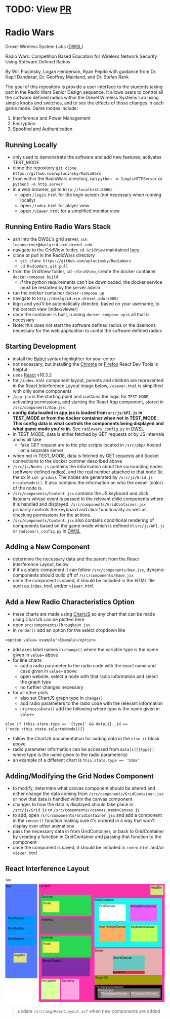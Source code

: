 # TODO: View [PR](https://github.com/wplucinsky/RadioWars/pull/3)

# Radio Wars
Drexel Wireless System Labs ([DWSL](https://wireless.ece.drexel.edu/)) 

Radio Wars: Competition Based Education for Wireless Network Security Using Software Defined Radios

By Will Plucinsky, Logan Henderson, Ryan Pepito with guidance from Dr. Kapil Dandekar, Dr. Geoffrey Mainland, and Dr. Stefan Rank

The goal of this repository is provide a user interface to the students taking part in the Radio Wars Senior Design sequence. It allows users to control all the software defined radios within the Drexel Wireless Systems Lab using simple knobs and switches, and to see the effects of those changes in each game mode. Game modes include:

1) Interference and Power Management
2) Encryption
3) Spoofind and Authentication


## Running Locally
- only used to demonstrate the software and add new features, activates TEST_MODE
- clone the repository `git clone https://github.com/wplucinsky/RadioWars` 
- from within the RadioWars directory, run `python -m SimpleHTTPServer` or `python3 -m http.server`
- in a web browser, go to `http://localhost:8000/` 
  - open `/login.html` for the login screen (not necessary when running locally)
  - open `/index.html` for player view
  - open `/viewer.html` for a simplified monitor view

## Running Entire Radio Wars Stack
- ssh into the DWSL's grid server, `ssh loganserver@dwslgrid.ece.drexel.edu`
- navigate to the GridView folder, `cd GridView` maintained [here](https://github.com/dwsl/DWSLGridMessenger)
- clone or pull in the RadioWars directory
  - `git clone https://github.com/wplucinsky/RadioWars`
  - `cd RadioWars`, `git pull`
- from the GridView folder, cd `~/GridView`, create the docker container `docker-compose build`
  - if the python requirements can't be downloaded, the docker service must be restarted by the server admin
- run the docker container `docker-compose up`
- navigate to `http://dwslgrid.ece.drexel.edu:5000/`
- login and you'll be automatically directed, based on your username, to the correct view (index/viewer)
- once the container is built, running `docker-compose up` is all that is necessary
- Note: this does not start the software defined radios or the daemons necessary for the web application to contol the software defined radios

## Starting Development
- install the [Babel](https://babeljs.io/) syntax highlighter for your editor
- not necessary, but installing the [Chrome](https://chrome.google.com/webstore/detail/react-developer-tools/fmkadmapgofadopljbjfkapdkoienihi?hl=en) or [Firefox](https://addons.mozilla.org/en-US/firefox/addon/react-devtools/) React Dev Tools is helpful
- uses [React](https://reactjs.org/docs/hello-world.html) v16.3.2
- for `/index.html` component layout, parents and children are represented in the React Interference Layout image below,
`/viewer.html` is simplified with only some components
- `/app.jsx` is the starting point and contains the logic for `TEST_MODE`, activating permissions, and starting the React App component, stored in `/src/components/App.jsx`
- **config data loaded in app.jsx is loaded from `src/js/API.js` in TEST_MODE or from the docker container when not in TEST_MODE. This config data is what controls the components being displayed and what game mode you're in.** See `radiowars_config.py` in [DWSL](https://github.com/dwsl/DWSLGridMessenger)
- in TEST_MODE, data is either fetched by GET requests or by JS intervals and is all fake
  - fake GET request are to the php scripts located in `/src/php/` hosted on a separate server
- when not in TEST_MODE, data is fetched by GET requests and Socket connections to the docker continer described above
- `/src/js/Nodes.js` contains the information about the surrounding nodes (software defined radios), and the real number attached to that node (ie. the xx in `ssh gridxx`). The nodes are generated by `/src/js/Grid.js` `createNodes()`. It also contains the information on who the owner (color) of the node is.
- `/src/components/Content.jsx` contains the JS keyboard and click listeners whose event is passed to the relevant child components where it is handled and displayed. `/src/components/GridContainer.jsx` primarily controls the keyboard and click functionality as well as checking permissions for the actions.
- `/src/components/Content.jsx` also contains conditional rendering of components based on the game mode which is defined in `src/js/API.js` or `radiowars_config.py` in [DWSL](https://github.com/dwsl/DWSLGridMessenger)

## Adding a New Component
- determine the necessary data and the parent from the React Interference Layout, below
- if it's a static component it can follow `/src/components/Nav.jsx`, dynamic components should build off of `/src/components/Base.jsx`
- once the component is saved, it should be included in the HTML file such as `index.html` and/or `viewer.html`

## Add a New Radio Characteristics Option
- these charts are made using [ChartJS](http://www.chartjs.org/) so any chart that can be made using ChartJS can be plotted here
- open `src/components/Throughput.jsx` 
- in `render()` add an option for the select dropdown like 
```
<option value='example'>Example</option>
```
- add axes label names in `change()` where the variable type is the name given in `value=` above
- for line charts
  - add a radio parameter to the radio code with the exact name and case given in `value=` above
  - open website, select a node with that radio information and select the graph type
  - no further changes necessary
- for all other plots
  - also set ChartJS graph type in `change()`
  - add radio parameters to the radio code with the relevant information
  - in `processData()` add the following where type is the name given in `value=`
```
else if (this.state.type == '{type}' && data[i]._id == ('node'+this.state.selectedNode)){}
``` 
  - follow the ChartJS documentation for adding data in the `else if` block above
  - radio parameter information can be accessed from `data[i][{type}]` where type is the name given to the radio parameter(s)
  - an example of a different chart is `this.state.type == 'tdma'`

## Adding/Modifying the Grid Nodes Component
- to modify, determine what canvas component should be altered and either change the data coming from `/src/components/GridContainer.jsx` or how that data is handled within the canvas component
- changes to how the data is displayed should take place in `/src/js/Grid.js` or `/src/components/<canvas_name>Canvas.js`
- to add, open `/src/components/GridContainer.jsx` and add a component in the `render()` function making sure it's ordered in a way that won't display over other animations
- pass the necessary data in from GridContainer, or back to GridContainer by creating a function in GridContainer and passing that function to the component
- once the component is saved, it should be included in `index.html` and/or `viewer.html`

## React Interference Layout
![ReactLayout](https://github.com/wplucinsky/RadioWars/blob/master/src/img/ReactLayout.png)

> update `/src/img/ReactLayout.xcf` when new components are added
